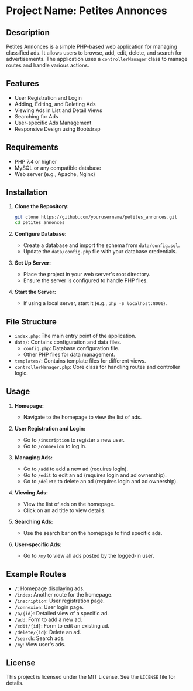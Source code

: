 # Project Name: Petites Annonces

## Description
Petites Annonces is a simple PHP-based web application for managing classified ads. It allows users to browse, add, edit, delete, and search for advertisements. The application uses a `controllerManager` class to manage routes and handle various actions.

## Features
- User Registration and Login
- Adding, Editing, and Deleting Ads
- Viewing Ads in List and Detail Views
- Searching for Ads
- User-specific Ads Management
- Responsive Design using Bootstrap

## Requirements
- PHP 7.4 or higher
- MySQL or any compatible database
- Web server (e.g., Apache, Nginx)

## Installation
1. **Clone the Repository:**
   ```sh
   git clone https://github.com/yourusername/petites_annonces.git
   cd petites_annonces
   ```

2. **Configure Database:**
   - Create a database and import the schema from `data/config.sql`.
   - Update the `data/config.php` file with your database credentials.

3. **Set Up Server:**
   - Place the project in your web server's root directory.
   - Ensure the server is configured to handle PHP files.

4. **Start the Server:**
   - If using a local server, start it (e.g., `php -S localhost:8000`).

## File Structure
- `index.php`: The main entry point of the application.
- `data/`: Contains configuration and data files.
  - `config.php`: Database configuration file.
  - Other PHP files for data management.
- `templates/`: Contains template files for different views.
- `controllerManager.php`: Core class for handling routes and controller logic.

## Usage
1. **Homepage:**
   - Navigate to the homepage to view the list of ads.

2. **User Registration and Login:**
   - Go to `/inscription` to register a new user.
   - Go to `/connexion` to log in.

3. **Managing Ads:**
   - Go to `/add` to add a new ad (requires login).
   - Go to `/edit` to edit an ad (requires login and ad ownership).
   - Go to `/delete` to delete an ad (requires login and ad ownership).

4. **Viewing Ads:**
   - View the list of ads on the homepage.
   - Click on an ad title to view details.

5. **Searching Ads:**
   - Use the search bar on the homepage to find specific ads.

6. **User-specific Ads:**
   - Go to `/my` to view all ads posted by the logged-in user.

## Example Routes
- `/`: Homepage displaying ads.
- `/index`: Another route for the homepage.
- `/inscription`: User registration page.
- `/connexion`: User login page.
- `/a/{id}`: Detailed view of a specific ad.
- `/add`: Form to add a new ad.
- `/edit/{id}`: Form to edit an existing ad.
- `/delete/{id}`: Delete an ad.
- `/search`: Search ads.
- `/my`: View user's ads.

## License
This project is licensed under the MIT License. See the `LICENSE` file for details.
